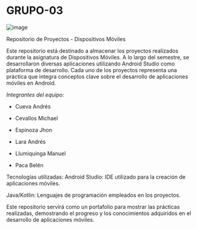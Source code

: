 # GRUPO-03
![image](https://github.com/user-attachments/assets/af88958b-5360-48e5-ba67-0bab510f546f)


Repositorio de Proyectos - Dispositivos Móviles

Este repositorio está destinado a almacenar los proyectos realizados durante la asignatura de Dispositivos Móviles. A lo largo del semestre, se desarrollaron diversas aplicaciones utilizando Android Studio como plataforma de desarrollo. Cada uno de los proyectos representa una práctica que integra conceptos clave sobre el desarrollo de aplicaciones móviles en Android.

*Integrantes del equipo:*
* Cueva Andrés

* Cevallos Michael

* Espinoza Jhon

* Lara Andrés

* Llumiquinga Manuel

* Paca Belén

Tecnologías utilizadas:
Android Studio: IDE utilizado para la creación de aplicaciones móviles.

Java/Kotlin: Lenguajes de programación empleados en los proyectos.


Este repositorio servirá como un portafolio para mostrar las prácticas realizadas, demostrando el progreso y los conocimientos adquiridos en el desarrollo de aplicaciones móviles.
